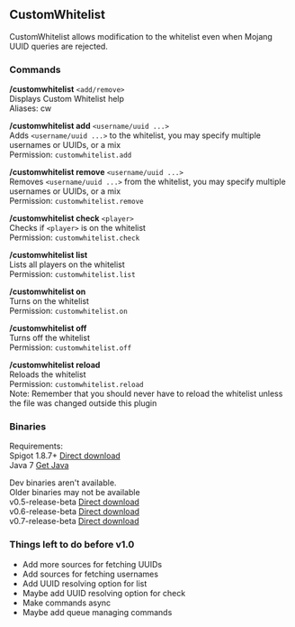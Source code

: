 ## CustomWhitelist
CustomWhitelist allows modification to the whitelist even when Mojang UUID queries are rejected.

### Commands
**/customwhitelist** `<add/remove>`  
Displays Custom Whitelist help  
Aliases: cw

**/customwhitelist add** `<username/uuid ...>`  
Adds `<username/uuid ...>` to the whitelist, you may specify multiple usernames or UUIDs, or a mix  
Permission: `customwhitelist.add`

**/customwhitelist remove** `<username/uuid ...>`  
Removes `<username/uuid ...>` from the whitelist, you may specify multiple usernames or UUIDs, or a mix  
Permission: `customwhitelist.remove`

**/customwhitelist check** `<player>`  
Checks if `<player>` is on the whitelist  
Permission: `customwhitelist.check`

**/customwhitelist list**  
Lists all players on the whitelist  
Permission: `customwhitelist.list`

**/customwhitelist on**  
Turns on the whitelist  
Permission: `customwhitelist.on`

**/customwhitelist off**  
Turns off the whitelist  
Permission: `customwhitelist.off`

**/customwhitelist reload**  
Reloads the whitelist  
Permission: `customwhitelist.reload`  
Note: Remember that you should never have to reload the whitelist unless the file was changed outside this plugin

### Binaries
Requirements:  
Spigot 1.8.7+ [Direct download](https://dl.dropboxusercontent.com/u/49422983/AirshipPirates/Plugins/libs/spigot-1.8.7.jar)  
Java 7 [Get Java](https://www.java.com/en/)

Dev binaries aren't available.  
Older binaries may not be available  
v0.5-release-beta [Direct download](https://github.com/AP-Programmers/CustomWhitelist/releases/download/v0.5-release-beta/CustomWhitelist_v0.5-RELEASE.jar)  
v0.6-release-beta [Direct download](https://github.com/AP-Programmers/CustomWhitelist/releases/download/v0.6-release-beta/CustomWhitelist_v0.6-RELEASE.jar)  
v0.7-release-beta [Direct download](https://dl.dropboxusercontent.com/u/49422983/AirshipPirates/Plugins/CustomWhitelist_v0.7-release-beta.jar)

### Things left to do before v1.0
* Add more sources for fetching UUIDs
* Add sources for fetching usernames
* Add UUID resolving option for list
* Maybe add UUID resolving option for check
* Make commands async
* Maybe add queue managing commands
